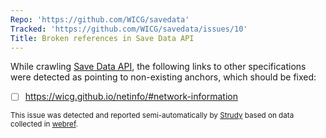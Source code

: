 ```yaml
---
Repo: 'https://github.com/WICG/savedata'
Tracked: 'https://github.com/WICG/savedata/issues/10'
Title: Broken references in Save Data API
---
```


While crawling [Save Data API](https://wicg.github.io/savedata/), the following links to other specifications were detected as pointing to non-existing anchors, which should be fixed:
* [ ] https://wicg.github.io/netinfo/#network-information

<sub>This issue was detected and reported semi-automatically by [Strudy](https://github.com/w3c/strudy/) based on data collected in [webref](https://github.com/w3c/webref/).</sub>
